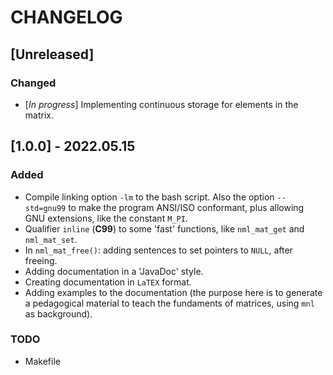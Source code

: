 # CHANGELOG

## [Unreleased]

### Changed

- [*In progress*] Implementing continuous storage for elements in the matrix.

## [1.0.0] - 2022.05.15

### Added

- Compile linking option `-lm` to the bash script. Also the option `--std=gnu99` to make the program ANSI/ISO conformant, plus allowing GNU extensions, like the constant `M_PI`.
- Qualifier `inline` (**C99**) to some 'fast' functions, like `nml_mat_get` and `nml_mat_set`.
- In `nml_mat_free()`: adding sentences to set pointers to `NULL`, after freeing.
- Adding documentation in a 'JavaDoc' style.
- Creating documentation in `LaTEX` format.
- Adding examples to the documentation (the purpose here is to generate a pedagogical material to teach the fundaments of matrices, using `mnl` as background).

### TODO

- Makefile